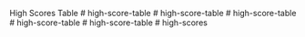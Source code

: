 High Scores Table
#   h i g h - s c o r e - t a b l e  
 #   h i g h - s c o r e - t a b l e  
 #   h i g h - s c o r e - t a b l e  
 #   h i g h - s c o r e - t a b l e  
 #   h i g h - s c o r e - t a b l e  
 #   h i g h - s c o r e s  
 